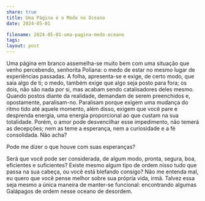 ```yaml
---
share: true
title: Uma Página e o Medo no Oceano
date: 2024-05-01

filename: 2024-05-01-uma-pagina-medo-oceano
tags: 
layout: post
---
```


Uma página em branco assemelha-se muito bem com uma situação que venho percebendo, senhorita Poliana: o medo de estar no mesmo lugar de experiências passadas. A folha, apresenta-se e exige, de certo modo, que saia algo de ti; o medo, também exige que algo seja posto para fora; os dois, não são nada por si, mas acabam sendo catalisadores deles mesmo. Quando postos diante da realidade, demandam de serem preenchidos e, opostamente, paralisam-no. Paralisam porque exigem uma mudança do ritmo tido até aquele momento, além disso, exigem que você pare e desprenda energia, uma energia proporcional ao que custam na sua totalidade. Porém, o amor pode desvencilhar esse impedimento, não temerá as decepções; nem as teme a esperança, nem a curiosidade e a fé consolidada. Não acha?

Pode me dizer o que houve com suas esperanças?

Será que você pode ser considerada, de algum modo, pronta, segura, boa, eficientes e suficientes? Existe mesmo algum tipo de ordem nisso tudo que passa na sua cabeça, ou você está blefando consigo? Não me entenda mal, eu quero que você pense melhor sobre sua própria vida, irmã. Talvez essa seja mesmo a única maneira de manter-se funcional: encontrando algumas Galápagos de ordem nesse oceano de desordem.
